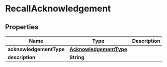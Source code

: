 # RecallAcknowledgement

## Properties
Name | Type | Description | Notes
------------ | ------------- | ------------- | -------------
**acknowledgementType** | [**AcknowledgementType**](AcknowledgementType.md) |  | 
**description** | **String** |  |  [optional]
